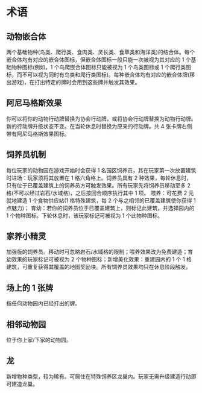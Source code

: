<!--
 * @Author: Ender-Wiggin
 * @Date: 2024-08-13 02:10:00
 * @LastEditors: Ender-Wiggin
 * @LastEditTime: 2024-08-14 02:25:44
 * @Description:
 *
-->

# 术语

## 动物嵌合体

两个基础物种(鸟类、爬行类、食肉类、灵长类、食草类和海洋类)的结合体。每个嵌合体均有对应的嵌合体图标，但嵌合体图标一般只能一次被视为其对应的 1 个基础物种图标(例如，1 个鸟爬嵌合体图标只能被视为 1 个鸟类图标或 1 个爬行类图标，而不可以视为同时有鸟类和爬行类图标)。每种嵌合体均有对应的嵌合体牌(移出游戏)，在打出特定的牌时会用到这些牌并触发其效果。

## 阿尼马格斯效果

你可以将你的动物行动牌替换为协会行动牌，或将协会行动牌替换为动物行动牌。新的行动牌升级状态不变。在当轮休息时替换为原来的行动牌。共 4 张卡牌右侧带有阿尼马格斯效果图标。

## 饲养员机制

每位玩家的动物园在游戏开始时会获得 1 名园区饲养员，其在玩家第一次放置建筑时进场：玩家须将其放置在 1 格六角格上。饲养员具有 2 种效果，每轮休息时，只有位于已覆盖建筑上的饲养员方可触发效果。所有玩家先将饲养员移动至多 2 格(不可以经过岩石/水域格)，之后按回合顺序执行其中 1 项。
喂养：可花费 2 元就地建造 1 个食物供应站(1 格特殊建筑，每 2 个与之相邻的已覆盖建筑使你获得 1 点魅力)；
育幼：若你的饲养员位于已覆盖建筑上，则标记此建筑，并选择园内的 1 个物种图标。下轮休息时，该玩家标记可被视为 1 个此物种图标。

## 家养小精灵

加强版的饲养员。移动时可忽略岩石/水域格的限制；喂养效果改为免费建造；育幼效果的玩家标记可被视为 2 个物种图标；新增美化效果：重建园内的 1 个 1 格建筑，可重复获得其覆盖的地图奖励块。所有饲养员效果均只在休息阶段触发。

## 场上的 1 张牌

指任何动物园内已经打出的牌。

## 相邻动物园

位于你上家/下家的动物园。

## 龙

新增物种类型，较为稀有。可居住在特殊饲养区龙巢内。玩家无需升级建造行动即可建造龙巢。
